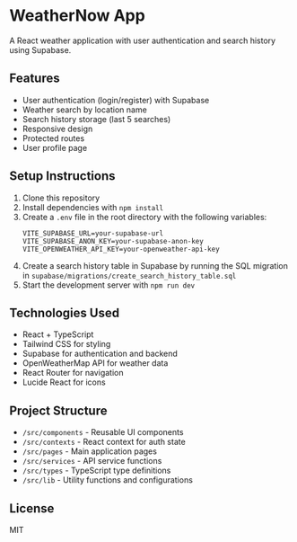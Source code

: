 # WeatherNow App

A React weather application with user authentication and search history using Supabase.

## Features

- User authentication (login/register) with Supabase
- Weather search by location name
- Search history storage (last 5 searches)
- Responsive design
- Protected routes
- User profile page

## Setup Instructions

1. Clone this repository
2. Install dependencies with `npm install`
3. Create a `.env` file in the root directory with the following variables:
   ```
   VITE_SUPABASE_URL=your-supabase-url
   VITE_SUPABASE_ANON_KEY=your-supabase-anon-key
   VITE_OPENWEATHER_API_KEY=your-openweather-api-key
   ```
4. Create a search history table in Supabase by running the SQL migration in `supabase/migrations/create_search_history_table.sql`
5. Start the development server with `npm run dev`

## Technologies Used

- React + TypeScript
- Tailwind CSS for styling
- Supabase for authentication and backend
- OpenWeatherMap API for weather data
- React Router for navigation
- Lucide React for icons

## Project Structure

- `/src/components` - Reusable UI components
- `/src/contexts` - React context for auth state
- `/src/pages` - Main application pages
- `/src/services` - API service functions
- `/src/types` - TypeScript type definitions
- `/src/lib` - Utility functions and configurations

## License

MIT